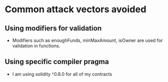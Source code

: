 # Common attack vectors avoided

## Using modifiers for validation
- Modifiers such as enoughFunds, minMaxAmount, isOwner are used for validation in functions.
## Using specific compiler pragma
- I am using solidity ^0.8.0 for all of my contracts
